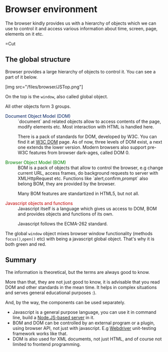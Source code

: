 
# Browser environment 

The browser kindly provides us with a hierarchy of objects which we can use to control it and access various information about time, screen, page, elements on it etc.

=Cut


## The global structure   

Browser provides a large hierarchy of objects to control it. You can see a part of it below.

[img src="/files/browser/JSTop.png"]

On the top is the `window`, also called global object.

All other objects form 3 groups. 

<dl>
<dt style="color:#002061">Document Object Model (DOM)</dt>
<dd>`document` and related objects allow to access contents of the page, modify elements etc. Most interaction with HTML is handled here.

There is a pack of standards for DOM, developed by W3C. You can find it at <a href="http://www.w3.org/DOM/DOMTR">W3C DOM</a> page. As of now, three levels of DOM exist, a next one extends the lower version. Modern browsers also support pre-W3C features from browser dark-ages, called DOM 0.</dd>
<dt style="color:#008100">Browser Object Model (BOM)</dt>
<dd>BOM is a pack of objects that allow to control the browser, e.g change current URL, access frames, do background requests to server with XMLHttpRequest etc. Functions like `alert,confirm,prompt` also belong BOM, they are provided by the browser.

Many BOM features are standartized in HTML5, but not all.
</dd>
<dt style="color:#c20000">Javascript objects and functions</dt>
<dd>Javascript itself is a language which gives us access to DOM, BOM and provides objects and functions of its own.

Javascript follows the ECMA-262 standard.
</dd>
</dl>

The global `window` object mixes browser window functionality (methods `focus()`,`open()` etc) with being a javascript global object. That's why it is both green and red.


## Summary   

The information is theoretical, but the terms are always good to know.

More than that, they are not just good to know, it is advisable that you read DOM and other standards in the mean time. It helps in complex situations and serves general educational purposes :).

And, by the way, the components can be used separately. 

<ul>
<li>Javascript is a general purpose language, you can use it in command line, build a <a href="http://nodejs.org">Node.JS-based server</a> in it.</li>
<li>BOM and DOM can be controlled by an external program or a plugin, using browser API, not just with javascript. E.g <a href="http://seleniumhq.org/docs/09_webdriver.html">Webdriver</a> unit-testing framework works like that.</li>
<li>DOM is also used for XML documents, not just HTML, and of course not limited to frontend programming.</li>
</ul>

